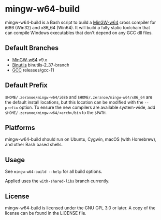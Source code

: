 # mingw-w64-build
mingw-w64-build is a Bash script to build a [MinGW-w64](https://mingw-w64.org)
cross compiler for i686 (Win32) and x86_64 (Win64). It will build a fully static
toolchain that can compile Windows executables that don't depend on any GCC dll
files.

## Default Branches
* [MinGW-w64](https://mingw-w64.org) v9.x
* [Binutils](https://www.gnu.org/software/binutils/) binutils-2_37-branch
* [GCC](https://gcc.gnu.org/) releases/gcc-11

## Default Prefix
`$HOME/.zeranoe/mingw-w64/i686` and `$HOME/.zeranoe/mingw-w64/x86_64` are the
default install locations, but this location can be modified with the `--prefix`
option. To ensure the new compilers are available system-wide, add
`$HOME/.zeranoe/mingw-w64/<arch>/bin` to the `$PATH`.

## Platforms
mingw-w64-build should run on Ubuntu, Cygwin, macOS (with Homebrew), and other
Bash based shells.

## Usage
See `mingw-w64-build --help` for all build options.

Applied uses the `with-shared-libs` branch currently.

## License
mingw-w64-build is licensed under the GNU GPL 3.0 or later. A copy of the
license can be found in the LICENSE file.
